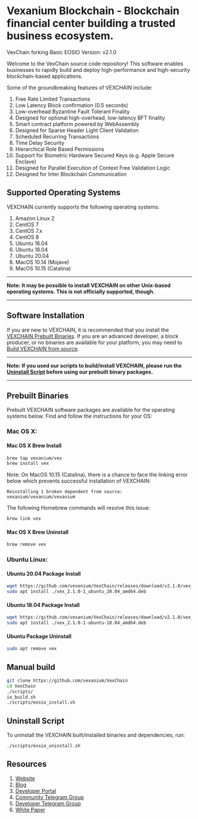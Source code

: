 # Vexanium Blockchain - Blockchain financial center building a trusted business ecosystem.

VexChain forking Basic EOSIO Version: v2.1.0

Welcome to the VexChain source code repository! This software enables businesses to rapidly build and deploy high-performance and high-security blockchain-based applications.

Some of the groundbreaking features of VEXCHAIN include:

1. Free Rate Limited Transactions
1. Low Latency Block confirmation (0.5 seconds)
1. Low-overhead Byzantine Fault Tolerant Finality
1. Designed for optional high-overhead, low-latency BFT finality
1. Smart contract platform powered by WebAssembly
1. Designed for Sparse Header Light Client Validation
1. Scheduled Recurring Transactions
1. Time Delay Security
1. Hierarchical Role Based Permissions
1. Support for Biometric Hardware Secured Keys (e.g. Apple Secure Enclave)
1. Designed for Parallel Execution of Context Free Validation Logic
1. Designed for Inter Blockchain Communication


## Supported Operating Systems

VEXCHAIN currently supports the following operating systems:  

1. Amazon Linux 2
2. CentOS 7
2. CentOS 7.x
2. CentOS 8
3. Ubuntu 16.04
4. Ubuntu 18.04
4. Ubuntu 20.04
5. MacOS 10.14 (Mojave)
6. MacOS 10.15 (Catalina)

---

**Note: It may be possible to install VEXCHAIN on other Unix-based operating systems. This is not officially supported, though.**

---

## Software Installation

If you are new to VEXCHAIN, it is recommended that you install the [VEXCHAIN Prebuilt Binaries](#prebuilt-binaries). If you are an advanced developer, a block producer, or no binaries are available for your platform, you may need to [Build VEXCHAIN from source]([https://github.com/vexanium/VexChain/main/README.md#manual-](https://github.com/vexanium/VexChain/blob/main/README.md#manual-build)build).

---

**Note: If you used our scripts to build/install VEXCHAIN, please run the [Uninstall Script](#uninstall-script) before using our prebuilt binary packages.**

---

## Prebuilt Binaries

Prebuilt VEXCHAIN software packages are available for the operating systems below. Find and follow the instructions for your OS:

### Mac OS X:

#### Mac OS X Brew Install
```sh
brew tap vexanium/vex
brew install vex
```
Note: On MacOS 10.15 (Catalina), there is a chance to face the linking error below which prevents successful installation of VEXCHAIN:
```
Reinstalling 1 broken dependent from source:
vexanium/vexanium/vexanium
```
The following Homebrew commands will resolve this issue:
```sh
brew link vex
```
#### Mac OS X Brew Uninstall
```sh
brew remove vex
```

### Ubuntu Linux:

#### Ubuntu 20.04 Package Install
```sh
wget https://github.com/vexanium/VexChain/releases/download/v2.1.0/vex_2.1.0-1_ubuntu_20.04_amd64.deb
sudo apt install ./vex_2.1.0-1_ubuntu_20.04_amd64.deb
```
#### Ubuntu 18.04 Package Install
```sh
wget https://github.com/vexanium/VexChain/releases/download/v2.1.0/vex_2.1.0-1-ubuntu-18.04_amd64.deb
sudo apt install ./vex_2.1.0-1-ubuntu-18.04_amd64.deb
```
#### Ubuntu Package Uninstall
```sh
sudo apt remove vex
```

## Manual build
```sh
git clone https://github.com/vexanium/VexChain
cd VexChain
./scripts/
io_build.sh
./scripts/eosio_install.sh
```

## Uninstall Script
To uninstall the VEXCHAIN built/installed binaries and dependencies, run:
```sh
./scripts/eosio_uninstall.sh
```

## Resources
1. [Website](https://vexanium.com)
1. [Blog](https://vexanium.medium.com)
1. [Developer Portal](https://docs.vexanium.com)
1. [Community Telegram Group](https://t.me/vexaniumcom)
1. [Developer Telegram Group](https://t.me/chatvexchain)
1. [White Paper](https://vexanium.s3-ap-southeast-1.amazonaws.com/dl/vexanium-whitepaper.pdf)
